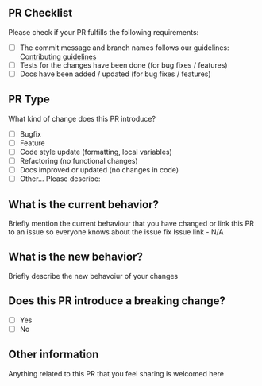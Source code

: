 ## PR Checklist

Please check if your PR fulfills the following requirements:

- [ ] The commit message and branch names follows our guidelines: [Contributing guidelines](https://github.com/Lupovis/Prowl-API/blob/main/CONTRIBUTING.md)
- [ ] Tests for the changes have been done (for bug fixes / features)
- [ ] Docs have been added / updated (for bug fixes / features)

## PR Type

What kind of change does this PR introduce?

- [ ] Bugfix
- [ ] Feature
- [ ] Code style update (formatting, local variables)
- [ ] Refactoring (no functional changes)
- [ ] Docs improved or updated (no changes in code)
- [ ] Other... Please describe:

## What is the current behavior?

Briefly mention the current behaviour that you have changed or link this PR to an issue so everyone knows about the issue fix
Issue link - N/A

## What is the new behavior?

Briefly describe the new behavoiur of your changes

## Does this PR introduce a breaking change?

- [ ] Yes
- [ ] No

## Other information

Anything related to this PR that you feel sharing is welcomed here
